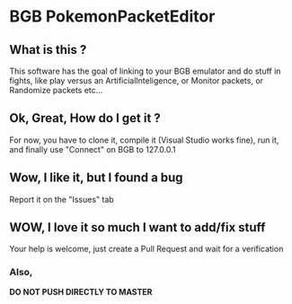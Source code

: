 # BGB PokemonPacketEditor
## What is this ?
This software has the goal of linking to your BGB emulator and do stuff in fights, like play versus an ArtificialInteligence, or Monitor packets, or Randomize packets etc...
## Ok, Great, How do I get it ?
For now, you have to clone it, compile it (Visual Studio works fine), run it, and finally use "Connect" on BGB to 127.0.0.1
## Wow, I like it, but I found a bug
Report it on the "Issues" tab
## WOW, I love it so much I want to add/fix stuff
Your help is welcome, just create a Pull Request and wait for a verification
### Also,
**DO NOT PUSH DIRECTLY TO MASTER**
